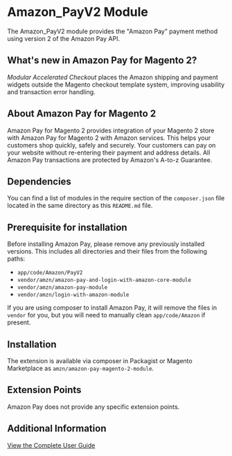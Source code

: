 # Amazon_PayV2 Module

The Amazon_PayV2 module provides the "Amazon Pay" payment method using version 2 of the Amazon Pay API.

## What's new in Amazon Pay for Magento 2?

*Modular Accelerated Checkout* places the Amazon shipping and payment widgets outside the Magento checkout 
template system, improving usability and transaction error handling.  

## About Amazon Pay for Magento 2

Amazon Pay for Magento 2 provides integration of your Magento 2 store with Amazon Pay for Magento 2 
with Amazon services. This helps your customers shop quickly, safely and securely. 
Your customers can pay on your website without re-entering their payment and address details. 
All Amazon Pay transactions are protected by Amazon's A-to-z Guarantee.

## Dependencies

You can find a list of modules in the require section of the `composer.json` file located in the
same directory as this `README.md` file.

## Prerequisite for installation

Before installing Amazon Pay, please remove any previously installed versions. This includes all directories 
and their files from the following paths:

* `app/code/Amazon/PayV2`
* `vendor/amzn/amazon-pay-and-login-with-amazon-core-module`
* `vendor/amzn/amazon-pay-module`
* `vendor/amzn/login-with-amazon-module`

If you are using composer to install Amazon Pay, it will remove the files in `vendor` for you, but you will 
need to manually clean `app/code/Amazon` if present.

## Installation

The extension is available via composer in Packagist or Magento Marketplace as `amzn/amazon-pay-magento-2-module`.

## Extension Points

Amazon Pay does not provide any specific extension points.

## Additional Information

[View the Complete User Guide](https://amzn.github.io/amazon-payments-magento-2-plugin/)
